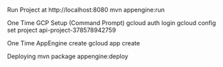 Run Project at http://localhost:8080
	mvn appengine:run
 
One Time GCP Setup (Command Prompt)
	gcloud auth login
	gcloud config set project api-project-378578942759
	
One Time AppEngine create
	gcloud app create

Deploying 
	mvn package appengine:deploy
